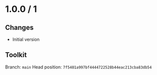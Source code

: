 # 1.0.0 / 1

## Changes

- Initial version

## Toolkit

Branch: `main`
Head position: `7f5401a997bf4444722528b44eac213cba83db54`
